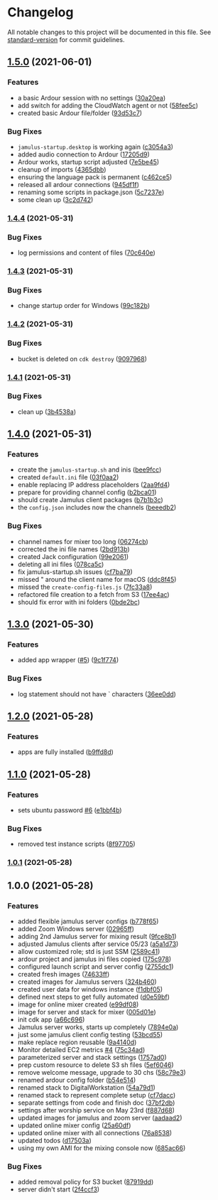 # Changelog

All notable changes to this project will be documented in this file. See [standard-version](https://github.com/conventional-changelog/standard-version) for commit guidelines.

## [1.5.0](https://github.com/cabcookie/aws-jamulus/compare/v1.4.4...v1.5.0) (2021-06-01)


### Features

* a basic Ardour session with no settings ([30a20ea](https://github.com/cabcookie/aws-jamulus/commit/30a20eab1c20d5551497584eab7e4fe72ffd5e5e))
* add switch for adding the CloudWatch agent or not ([58fee5c](https://github.com/cabcookie/aws-jamulus/commit/58fee5cf8a62a3c43aed9750bd0a593e2f3ac117))
* created basic Ardour file/folder ([93d53c7](https://github.com/cabcookie/aws-jamulus/commit/93d53c7b7fa96a4d13b92bc81b68da017e49ee17))


### Bug Fixes

* `jamulus-startup.desktop` is working again ([c3054a3](https://github.com/cabcookie/aws-jamulus/commit/c3054a3b390ab3d161f4a5a1e62db987a8548724))
* added audio connection to Ardour ([17205d9](https://github.com/cabcookie/aws-jamulus/commit/17205d9b09a16869ae28072e01c773af56e1315b))
* Ardour works, startup script adjusted ([7e5be45](https://github.com/cabcookie/aws-jamulus/commit/7e5be45ba7d290495eef3d81b6fc9594076fbbe5))
* cleanup of imports ([4365dbb](https://github.com/cabcookie/aws-jamulus/commit/4365dbbd6a3678f8ba00032932fcf5aaa9e3f436))
* ensuring the language pack is permanent ([c462ce5](https://github.com/cabcookie/aws-jamulus/commit/c462ce554f12f5e1707aaef31effd48155c56439))
* released all ardour connections ([945df1f](https://github.com/cabcookie/aws-jamulus/commit/945df1fd6f4e0a512c88208d8ff6c18321aa43b9))
* renaming some scripts in package.json ([5c7237e](https://github.com/cabcookie/aws-jamulus/commit/5c7237e5a6faa107ac3dd5eb88cf7c7216aae400))
* some clean up ([3c2d742](https://github.com/cabcookie/aws-jamulus/commit/3c2d74236ffbf5b3956a09bac5e057708b45ecc3))

### [1.4.4](https://github.com/cabcookie/aws-jamulus/compare/v1.4.3...v1.4.4) (2021-05-31)


### Bug Fixes

* log permissions and content of files ([70c640e](https://github.com/cabcookie/aws-jamulus/commit/70c640ecd4ea6761ba380160a47187bf3dcdba70))

### [1.4.3](https://github.com/cabcookie/aws-jamulus/compare/v1.4.2...v1.4.3) (2021-05-31)


### Bug Fixes

* change startup order for Windows ([99c182b](https://github.com/cabcookie/aws-jamulus/commit/99c182bb63d71aea7d555115ebd702c31b3b2519))

### [1.4.2](https://github.com/cabcookie/aws-jamulus/compare/v1.4.1...v1.4.2) (2021-05-31)


### Bug Fixes

* bucket is deleted on `cdk destroy` ([9097968](https://github.com/cabcookie/aws-jamulus/commit/9097968f5a08c3159a7cd6c9ec57d5daec9eef2a))

### [1.4.1](https://github.com/cabcookie/aws-jamulus/compare/v1.4.0...v1.4.1) (2021-05-31)


### Bug Fixes

* clean up ([3b4538a](https://github.com/cabcookie/aws-jamulus/commit/3b4538acaf3e9c0e0cae7f18606a7adf7bd36497))

## [1.4.0](https://github.com/cabcookie/aws-jamulus/compare/v1.3.0...v1.4.0) (2021-05-31)


### Features

* create the `jamulus-startup.sh` and inis ([bee9fcc](https://github.com/cabcookie/aws-jamulus/commit/bee9fcc4d9269cc4eadc0705030c08e178cccb9e))
* created `default.ini` file ([03f0aa2](https://github.com/cabcookie/aws-jamulus/commit/03f0aa2d009242770c53e987bfb50e503ecebccb))
* enable replacing IP address placeholders ([2aa9fd4](https://github.com/cabcookie/aws-jamulus/commit/2aa9fd43499e02cff04cf2e043b17fa653077aa7))
* prepare for providing channel config ([b2bca01](https://github.com/cabcookie/aws-jamulus/commit/b2bca011602f13d15769b7f4ee3a9391f666771c))
* should create Jamulus client packages ([b7b1b3c](https://github.com/cabcookie/aws-jamulus/commit/b7b1b3c72f68225f6cf92df0484e0d426721e54b))
* the `config.json` includes now the channels ([beeedb2](https://github.com/cabcookie/aws-jamulus/commit/beeedb29a2b31d9bb040929305f22fcdf28da2ff))


### Bug Fixes

* channel names for mixer too long ([06274cb](https://github.com/cabcookie/aws-jamulus/commit/06274cb8edcf674d975723c0d2ab188068d18af4))
* corrected the ini file names ([2bd913b](https://github.com/cabcookie/aws-jamulus/commit/2bd913b8d96f22c9af869e8bb6530ce920404acb))
* created Jack configuration ([99e2061](https://github.com/cabcookie/aws-jamulus/commit/99e20616b4f807af3781293484314f8c36a74c0f))
* deleting all ini files ([078ca5c](https://github.com/cabcookie/aws-jamulus/commit/078ca5c45ed75f5ea62c0af6839ef7f1d6ddd482))
* fix jamulus-startup.sh issues ([cf7ba79](https://github.com/cabcookie/aws-jamulus/commit/cf7ba799b24bf26ebf5e761b34911d1aa34fa03d))
* missed " around the client name for macOS ([ddc8f45](https://github.com/cabcookie/aws-jamulus/commit/ddc8f45e0a930994d960b0490250c03d01910a9c))
* missed the `create-config-files.js` ([7fc33a8](https://github.com/cabcookie/aws-jamulus/commit/7fc33a87205813d7939dd65783fb810dbf12b7dd))
* refactored file creation to a fetch from S3 ([17ee4ac](https://github.com/cabcookie/aws-jamulus/commit/17ee4ac798d7568bedebba54f0145d5fcf7cf329))
* should fix error with ini folders ([0bde2bc](https://github.com/cabcookie/aws-jamulus/commit/0bde2bccbf48caf76dbec9b6d5496732f8536146))

## [1.3.0](https://github.com/cabcookie/aws-jamulus/compare/v1.2.0...v1.3.0) (2021-05-30)


### Features

* added app wrapper ([#5](https://github.com/cabcookie/aws-jamulus/issues/5)) ([9c1f774](https://github.com/cabcookie/aws-jamulus/commit/9c1f774f008c8ac2289ec2d0475dae21a5e7b75d))


### Bug Fixes

* log statement should not have \` characters ([36ee0dd](https://github.com/cabcookie/aws-jamulus/commit/36ee0ddb499c3f6553bf1a26e309b2551dff7275))

## [1.2.0](https://github.com/cabcookie/aws-jamulus/compare/v1.1.0...v1.2.0) (2021-05-28)


### Features

* apps are fully installed ([b9ffd8d](https://github.com/cabcookie/aws-jamulus/commit/b9ffd8de612511c5e8a5be47f2553b8dc951d26a))

## [1.1.0](https://github.com/cabcookie/aws-jamulus/compare/v1.0.1...v1.1.0) (2021-05-28)


### Features

* sets ubuntu password [#6](https://github.com/cabcookie/aws-jamulus/issues/6) ([e1bbf4b](https://github.com/cabcookie/aws-jamulus/commit/e1bbf4bdd53936b0dde3cc680d566f2650d2cb28))


### Bug Fixes

* removed test instance scripts ([8f97705](https://github.com/cabcookie/aws-jamulus/commit/8f977054defa50b9eef18f848a80b7650e7bcce3))

### [1.0.1](https://github.com/cabcookie/aws-jamulus/compare/v1.0.0...v1.0.1) (2021-05-28)

## 1.0.0 (2021-05-28)


### Features

* added flexible jamulus server configs ([b778f65](https://github.com/cabcookie/aws-jamulus/commit/b778f65cc8a957839cd295c5fa5fc59bfe1d10ab))
* added Zoom Windows server ([02965ff](https://github.com/cabcookie/aws-jamulus/commit/02965ffc5802e1c9c9299111b26e4b2a64cb6a19))
* adding 2nd Jamulus server for mixing result ([9fce8b1](https://github.com/cabcookie/aws-jamulus/commit/9fce8b10219b6eae5c2ed3c377f6701b89630fe5))
* adjusted Jamulus clients after service 05/23 ([a5a1d73](https://github.com/cabcookie/aws-jamulus/commit/a5a1d7371b8eb4799efbac8f374c01cdd376996d))
* allow customized role; std is just SSM ([2589c41](https://github.com/cabcookie/aws-jamulus/commit/2589c41298e38836163b6e9cb48bc6a97993e1a3))
* ardour project and jamulus ini files copied ([175c978](https://github.com/cabcookie/aws-jamulus/commit/175c97837fd7eaacc7648122a11528e388852252))
* configured launch script and server config ([2755dc1](https://github.com/cabcookie/aws-jamulus/commit/2755dc1a7fae3dca95c947939c493b92fac552d4))
* created fresh images ([74633ff](https://github.com/cabcookie/aws-jamulus/commit/74633ff2bc4d05bbe80d6cd6655a9101ef9d59a2))
* created images for Jamulus servers ([324b460](https://github.com/cabcookie/aws-jamulus/commit/324b460aa010f7baf6c8a3288f20485e7a70f77d))
* created user data for windows instance ([f1dbf05](https://github.com/cabcookie/aws-jamulus/commit/f1dbf054c6fee42b98b832441a94483fedd3ce75))
* defined next steps to get fully automated ([d0e59bf](https://github.com/cabcookie/aws-jamulus/commit/d0e59bf24d96c799bd4f4a2505b21f922324ccc0))
* image for online mixer created ([e99df08](https://github.com/cabcookie/aws-jamulus/commit/e99df08401fe88bc18831ffa7e50fad869404768))
* image for server and stack for mixer ([005d01e](https://github.com/cabcookie/aws-jamulus/commit/005d01e6aa2672b0c7c6176fad5ef428948acfc2))
* init cdk app ([a66c696](https://github.com/cabcookie/aws-jamulus/commit/a66c6969359fb048557b2655f5256b37f5184719))
* Jamulus server works, starts up completely ([7894e0a](https://github.com/cabcookie/aws-jamulus/commit/7894e0aae4aadf491140428982a2a048d3e65fe2))
* just some jamulus client config testing ([53bcd55](https://github.com/cabcookie/aws-jamulus/commit/53bcd55716fca4825276cd515d84ab859c8edf82))
* make replace region reusable ([9a4140d](https://github.com/cabcookie/aws-jamulus/commit/9a4140dac4f8d45d5196b4cdec4fa271f3fa250f))
* Monitor detailed EC2 metrics [#4](https://github.com/cabcookie/aws-jamulus/issues/4) ([75c34ad](https://github.com/cabcookie/aws-jamulus/commit/75c34adb61a4b86954b3a9c942eb51977e175003))
* parameterized server and stack settings ([1757ad0](https://github.com/cabcookie/aws-jamulus/commit/1757ad052a125f62739e0a5900089acc15d104d4))
* prep custom resource to delete S3 sh files ([5ef6046](https://github.com/cabcookie/aws-jamulus/commit/5ef6046ac114ceeb2274a57afd7636f14d541cf7))
* remove welcome message, upgrade to 30 chs ([58c79e3](https://github.com/cabcookie/aws-jamulus/commit/58c79e3b968b0715172c95d481c936a434813747))
* renamed ardour config folder ([b54e514](https://github.com/cabcookie/aws-jamulus/commit/b54e5146ae73b7e99914f6bd2dffee8c3b0add2f))
* renamed stack to DigitalWorkstation ([54a79d1](https://github.com/cabcookie/aws-jamulus/commit/54a79d160be97b252fb34aed42f0a97561c95961))
* renamed stack to represent complete setup ([cf7dacc](https://github.com/cabcookie/aws-jamulus/commit/cf7dacc4b947ae37477d70f85350cb30970f852e))
* separate settings from code and finish doc ([37bf2db](https://github.com/cabcookie/aws-jamulus/commit/37bf2db74e77ffb36dc09e6a8181a0fca1c22a04))
* settings after worship service on May 23rd ([f887d68](https://github.com/cabcookie/aws-jamulus/commit/f887d688e2b40c0e4a993c32260554db88b88aa2))
* updated images for jamulus and zoom server ([aadaad2](https://github.com/cabcookie/aws-jamulus/commit/aadaad21bb09df2c6fdb10779471922162421729))
* updated online mixer config ([25a60df](https://github.com/cabcookie/aws-jamulus/commit/25a60df3b9c564dee80a4a799457a30fd0dbc1c8))
* updated online mixer with all connections ([76a8538](https://github.com/cabcookie/aws-jamulus/commit/76a85380c040055a9f58cd4c9d6b594956bad758))
* updated todos ([d17503a](https://github.com/cabcookie/aws-jamulus/commit/d17503a13abefd7fc068b50b653b652cd287fde6))
* using my own AMI for the mixing console now ([685ac66](https://github.com/cabcookie/aws-jamulus/commit/685ac66c445463677d52c1118414a12d854e5e94))


### Bug Fixes

* added removal policy for S3 bucket ([87919dd](https://github.com/cabcookie/aws-jamulus/commit/87919dde1d1df5be8e1e684c09faec0f1df2f7f2))
* server didn't start ([2f4ccf3](https://github.com/cabcookie/aws-jamulus/commit/2f4ccf30666f1cb3a024a457f60f070d65e065cf))
